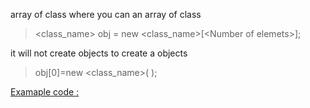 array of class 
where you can an array of class


> <class_name> obj = new <class_name>[\<Number of elemets>]; 

it will not create objects 
to create a objects 
> obj[0]=new <class_name>( );

  [Examaple code : ](https://github.com/brigisroy/work/blob/master/10.12.2019/ObjectArray.java)
